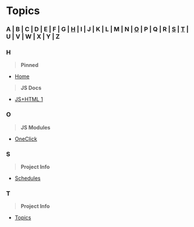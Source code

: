 # Topics

### A | B | C | D | E | F | G | [H](#h) | I | J | K | L | M | N | [O](#O) | P | Q | R | [S](#s) | [T](#t) | U | V | W | X | Y | Z  

### H

> **Pinned**

- [Home](home)

> **JS Docs**

- [JS+HTML 1](html-js)

### O
> **JS Modules**

- [OneClick](oneclick)

### S 

> **Project Info**

- [Schedules](schedule)

### T

> **Project Info**

- [Topics](topics)

